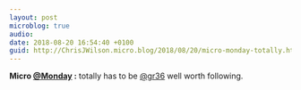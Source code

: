 ```yaml
---
layout: post
microblog: true
audio: 
date: 2018-08-20 16:54:40 +0100
guid: http://ChrisJWilson.micro.blog/2018/08/20/micro-monday-totally.html
---
```

**Micro [@Monday](https://micro.blog/Monday) :**  totally has to be [@gr36](https://micro.blog/gr36) well worth following.  
